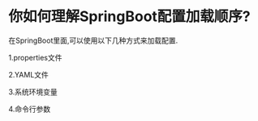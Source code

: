# 你如何理解SpringBoot配置加载顺序?

在SpringBoot里面,可以使用以下几种方式来加载配置.

1.properties文件

2.YAML文件

3.系统环境变量

4.命令行参数
